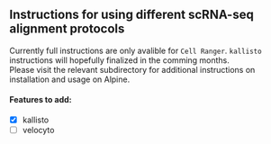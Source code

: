 ## Instructions for using different scRNA-seq alignment protocols

Currently full instructions are only avalible for `Cell Ranger`. `kallisto` instructions will hopefully finalized in the comming months.  
Please visit the relevant subdirectory for additional instructions on installation and usage on Alpine. 

#### Features to add:
- [x] kallisto
- [ ] velocyto
